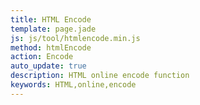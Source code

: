 ```yaml
---
title: HTML Encode
template: page.jade
js: js/tool/htmlencode.min.js
method: htmlEncode
action: Encode
auto_update: true
description: HTML online encode function
keywords: HTML,online,encode
---
```

